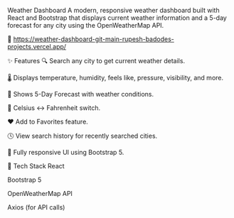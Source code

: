 Weather Dashboard
A modern, responsive weather dashboard built with React and Bootstrap that displays current weather information and a 5-day forecast for any city using the OpenWeatherMap API.

🔗 https://weather-dashboard-git-main-rupesh-badodes-projects.vercel.app/


✨ Features
🔍 Search any city to get current weather details.

🌡️ Displays temperature, humidity, feels like, pressure, visibility, and more.

📅 Shows 5-Day Forecast with weather conditions.

🔁 Celsius ↔ Fahrenheit switch.

❤️ Add to Favorites feature.

🕓 View search history for recently searched cities.

🎨 Fully responsive UI using Bootstrap 5.

🚀 Tech Stack
React

Bootstrap 5

OpenWeatherMap API

Axios (for API calls)


